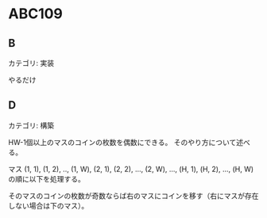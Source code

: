 # ABC109

## B
カテゴリ: 実装

やるだけ

## D
カテゴリ: 構築

HW-1個以上のマスのコインの枚数を偶数にできる。
そのやり方について述べる。

マス (1, 1), (1, 2), .., (1, W), (2, 1), (2, 2), ..., (2, W), ..., (H, 1), (H, 2), ..., (H, W)
の順に以下を処理する。

そのマスのコインの枚数が奇数ならば右のマスにコインを移す（右にマスが存在しない場合は下のマス）。

